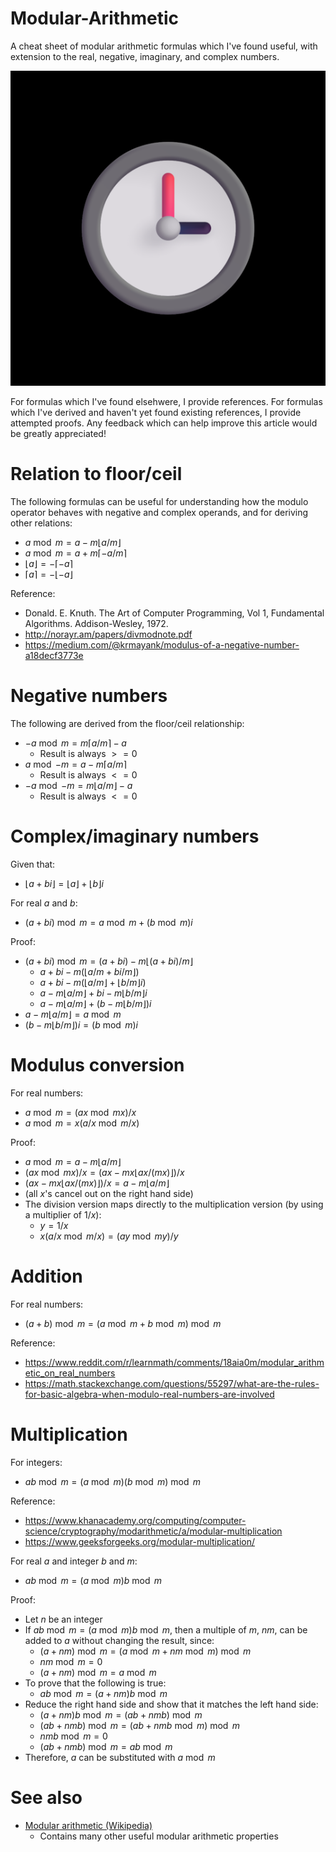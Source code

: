 # Modular-Arithmetic
A cheat sheet of modular arithmetic formulas which I've found useful, with extension to the real, negative, imaginary, and complex numbers.

![clock2](media/clock2.png "A clock is frequently used to demonstrate the concept of modular arithmetic")

For formulas which I've found elsehwere, I provide references. For formulas which I've derived and haven't yet found existing references, I provide attempted proofs. Any feedback which can help improve this article would be greatly appreciated!

# Relation to floor/ceil
The following formulas can be useful for understanding how the modulo operator behaves with negative and complex operands, and for deriving other relations:
- $`a \bmod m = a - m \lfloor a/m \rfloor`$
- $`a \bmod m = a + m \lceil -a/m \rceil`$
- $`\lfloor a \rfloor = -\lceil -a \rceil`$
- $`\lceil a \rceil = -\lfloor -a \rfloor`$

Reference:
- Donald. E. Knuth. The Art of Computer Programming, Vol 1, Fundamental Algorithms. Addison-Wesley, 1972.
- http://norayr.am/papers/divmodnote.pdf
- https://medium.com/@krmayank/modulus-of-a-negative-number-a18decf3773e

# Negative numbers
The following are derived from the floor/ceil relationship:
- $`-a \bmod m = m \lceil a/m \rceil - a`$
  - Result is always $`>= 0`$
- $`a \bmod{-m} = a - m \lceil a/m \rceil`$
  - Result is always $`<= 0`$
- $`-a \bmod{-m} = m \lfloor a/m \rfloor - a`$
  - Result is always $`<= 0`$

# Complex/imaginary numbers
Given that:
- $`\lfloor a + b i \rfloor = \lfloor a \rfloor + \lfloor b \rfloor i`$

For real $`a`$ and $`b`$:
- $`(a + b i) \bmod m = a \bmod m + (b \bmod m) i`$

Proof:
- $`(a + b i) \bmod m = (a + b i) - m \lfloor (a + b i)/m \rfloor`$
  - $`a + b i - m (\lfloor a/m + b i/m \rfloor)`$
  - $`a + b i - m (\lfloor a/m \rfloor + \lfloor b/m \rfloor i)`$
  - $`a - m \lfloor a/m \rfloor + b i - m \lfloor b/m \rfloor i`$
  - $`a - m \lfloor a/m \rfloor + (b - m \lfloor b/m \rfloor) i`$
- $`a - m \lfloor a/m \rfloor = a \bmod m`$
- $`(b - m \lfloor b/m \rfloor) i = (b \bmod m) i`$

# Modulus conversion
For real numbers:
- $`a \bmod m = (a x \bmod{m x}) / x`$
- $`a \bmod m = x (a / x \bmod{m / x})`$

Proof:
- $`a \bmod m = a - m \lfloor a/m \rfloor`$
- $`(a x \bmod{m x}) / x = (a x - m x \lfloor a x/(m x) \rfloor) / x`$
- $`(a x - m x \lfloor a x/(m x) \rfloor) / x = a - m \lfloor a/m \rfloor`$
- (all $`x`$'s cancel out on the right hand side)
- The division version maps directly to the multiplication version (by using a multiplier of $`1/x`$):
  - $`y = 1/x`$
  - $`x (a / x \bmod{m / x}) = (a y \bmod{m y}) / y`$

# Addition
For real numbers:
- $`(a + b) \bmod m = (a \bmod m + b \bmod m) \bmod m`$

Reference:
- https://www.reddit.com/r/learnmath/comments/18aia0m/modular_arithmetic_on_real_numbers
- https://math.stackexchange.com/questions/55297/what-are-the-rules-for-basic-algebra-when-modulo-real-numbers-are-involved

# Multiplication
For integers:
- $`a b \bmod m = (a \bmod m) (b \bmod m) \bmod m`$

Reference:
- https://www.khanacademy.org/computing/computer-science/cryptography/modarithmetic/a/modular-multiplication
- https://www.geeksforgeeks.org/modular-multiplication/

For real $`a`$ and integer $`b`$ and $`m`$:
- $`a b \bmod m = (a \bmod m) b \bmod m`$

Proof:
- Let $`n`$ be an integer
- If $`a b \bmod m = (a \bmod m) b \bmod m`$, then a multiple of $`m`$, $`n m`$, can be added to $`a`$ without changing the result, since:
  - $`(a + n m) \bmod m = (a \bmod m + n m \bmod m) \bmod m`$
  - $`n m \bmod m = 0`$
  - $`(a + n m) \bmod m = a \bmod m`$
- To prove that the following is true:
  - $`a b \bmod m = (a + n m) b \bmod m`$
- Reduce the right hand side and show that it matches the left hand side:
  - $`(a + n m) b \bmod m = (a b + n m b) \bmod m`$
  - $`(a b + n m b) \bmod m = (a b + n m b \bmod m) \bmod m`$
  - $`n m b \bmod m = 0`$
  - $`(a b + n m b) \bmod m = a b \bmod m`$
- Therefore, $`a`$ can be substituted with $`a \bmod m`$

# See also
- [Modular arithmetic (Wikipedia)](https://en.wikipedia.org/wiki/Modular_arithmetic)
  - Contains many other useful modular arithmetic properties
